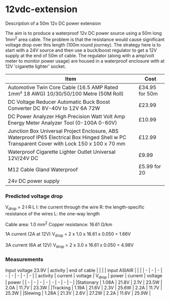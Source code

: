 # 12vdc-extension
Description of a 50m 12v DC power extension

The aim is to produce a waterproof 12v DC power source using a 50m long 1mm<sup>2</sup> area cable. The problem is that the resistance would cause significant voltage drop over this length (100m round journey). The strategy here is to start with a 24V source and then use a buck/boost regulator to get a 12V supply at the end of 50m of cable. The regulator (along with a amp/volt meter to monitor power usage) are housed in a waterproof enclosure with at 12V 'cigarette lighter' socket.

|Item|Cost|
|-|-|
|Automotive Twin Core Cable (16.5 AMP Rated 1mm² 18 AWG) 10/30/50/100 Metre (50M Roll)|£34.95 for 50m|
|DC Voltage Reducer Automatic Buck Boost Converter DC 8V-40V to 12V 6A 72W | £23.99 |
|DC Power Analyzer High Precision Watt Volt Amp Energy Meter Analyzer Tool (0-100A 0-60V)|£10.99|
|Junction Box Universal Project Enclosure, ABS Waterproof IP65 Electrical Box Hinged Shell w PC Transparent Cover with Lock 150 x 100 x 70 mm|£12.99|
|Waterproof Cigarette Lighter Outlet Universal 12V/24V DC |£9.99|
|M12 Cable Gland Waterproof|£5.99 for 20|
|24v DC power supply||

### Predicted voltage drop
V<sub>drop</sub> = 2·I·R·L
I: the current through the wire
R: the length-specific resistance of the wires
L: the one-way length

Cable area: 1.0 mm<sup>2</sup>
Copper resistance: 16.61 Ω/km

1A current (2A at 12V)
V<sub>drop</sub> = 2 x 1.0 x 16.61 x 0.050 = 1.66V

3A current (6A at 12V)
V<sub>drop</sub> = 2 x 3.0 x 16.61 x 0.050 = 4.98V

### Measurements
Input voltage 23.9V
| activity | end of cable | | | | input ASIAIR | | |
| - | - | - | - | - | - | - | - |
| activity | current | voltage | V<sub>drop</sub> | power | current | voltage | power |
| - | - | - | - | - | - | - | - |
|Stationary | 1.08A | 21.8V	| 2.1V | 23.5W | 2.0A | 11.7V | 23.3W |
|Tracking | 1.19A | 21.6V |	2.3V | 25.6W | 2.2A | 11.7V | 25.3W |
|Slewing | 1.28A | 21.3V | 2.6V | 27.2W | 2.2A | 11.6V | 25.9W |

